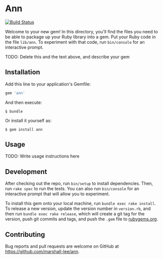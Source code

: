 # Ann

[![Build Status](https://travis-ci.org/marshall-lee/ann.svg)](https://travis-ci.org/marshall-lee/ann)

Welcome to your new gem! In this directory, you'll find the files you need to be able to package up your Ruby library into a gem. Put your Ruby code in the file `lib/ann`. To experiment with that code, run `bin/console` for an interactive prompt.

TODO: Delete this and the text above, and describe your gem

## Installation

Add this line to your application's Gemfile:

```ruby
gem 'ann'
```

And then execute:

    $ bundle

Or install it yourself as:

    $ gem install ann

## Usage

TODO: Write usage instructions here

## Development

After checking out the repo, run `bin/setup` to install dependencies. Then, run `rake spec` to run the tests. You can also run `bin/console` for an interactive prompt that will allow you to experiment.

To install this gem onto your local machine, run `bundle exec rake install`. To release a new version, update the version number in `version.rb`, and then run `bundle exec rake release`, which will create a git tag for the version, push git commits and tags, and push the `.gem` file to [rubygems.org](https://rubygems.org).

## Contributing

Bug reports and pull requests are welcome on GitHub at https://github.com/marshall-lee/ann.

